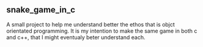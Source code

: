 ## snake_game_in_c

A small project to help me understand better the ethos that is objct orientated programming.
It is my intention to make the same game in both c and c++, that I might eventualy beter understand each.
